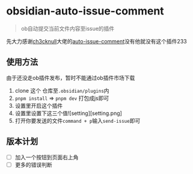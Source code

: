# obsidian-auto-issue-comment
> ob自动提交当前文件内容至issue的插件

先大力感谢[ch3cknull](https://github.com/ch3cknull)大佬的[auto-issue-comment](https://github.com/ch3cknull/auto-issue-comment)没有他就没有这个插件233

## 使用方法
由于还没走ob插件发布，暂时不能通过ob插件市场下载
1. clone 这个 仓库至`.obsidian/plugins`内
2. `pnpm install` => `pnpm dev` 打包成js即可
3. 设置里开启这个插件
4. 设置里设置下这三个值![setting][setting.png]
5. 打开你要发送的文件`command + p`输入`send-issue`即可

## 版本计划
- [ ] 加入一个按钮到页面右上角
- [ ] 更多的错误判断
